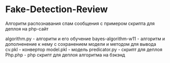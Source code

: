 # Fake-Detection-Review

Алгоритм распознавания спам сообщения с примером скрипта для деплоя на php-сайт

algorithm.py - алгоритм и его обучение
bayes-algorithm-w11 - алгоритм и дополненение к нему с сохранением модели и методом для вывода
сv.pkl - конвертор
model.pkl - модель
predicator.py - скрипт для деплоя 
Php.php - php скрипт для деплоя алгоритма на бэкэнд